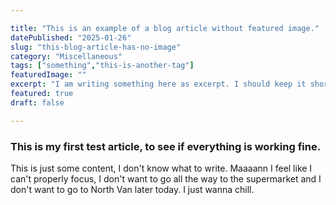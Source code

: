 ```yaml
---

title: "This is an example of a blog article without featured image."
datePublished: "2025-01-26"
slug: "this-blog-article-has-no-image"
category: "Miscellaneous"
tags: ["something","this-is-another-tag"]
featuredImage: ""
excerpt: "I am writing something here as excerpt. I should keep it short, because I will do so for all articles."
featured: true
draft: false

---
```


### This is my first test article, to see if everything is working fine.
This is just some content, I don't know what to write. Maaaann I feel like I can't properly focus, I don't want to go all the way to the supermarket and I don't want to go to North Van later today. I just wanna chill.